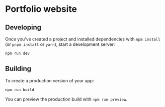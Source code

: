# Portfolio website

## Developing

Once you've created a project and installed dependencies with `npm install` (or `pnpm install` or `yarn`), start a development server:

```sh
npm run dev
```

## Building

To create a production version of your app:

```sh
npm run build
```

You can preview the production build with `npm run preview`.
